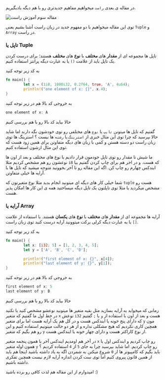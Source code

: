 در مقاله ی بعدی `راست` میخواهیم مفاهیم جدیدتری رو با هم دیگه یادبگیریم.

![مقاله سوم آموزش راست](https://images.pexels.com/photos/3184454/pexels-photo-3184454.jpeg?auto=compress&cs=tinysrgb&dpr=3&h=750&w=1260)

توی این مقاله میخواهیم با دو مفهوم جدید در زبان راست آشنا بشیم یعنی `Tuple` و `Array` در راست.

### تاپل یا Tuple

تاپل ها مجموعه ای از **مقدار** های ***مختلف*** با **نوع** های ***مختلف*** هستند؛ برای درست کردن یک تاپل باید از علامت `()` یا به عبارت دیگه پرانتز استفاده کنیم.

به کد زیر توجه کنید

```rust
fn main() {
        let x = (1i8, 1000i32, 0.2f64, true, 'A', 4u64);
        println!("one element of x: {}", x.4);
}
```

به خروجی کد بالا هم در زیر توجه کنید

```rust
one element of x: A
```

حالا بیاید کد بالا رو با هم بررسی کنیم

گفتیم که تاپل ها میتونن `تایپ` یا `نوع` های مختلفی رو توی خودشون نگه دارند اما شاید حالا بپرسید که چرا توی این مثال خبری از `استرینگ` یا `رشته` ها نیست ؟
استرینگ ها توی زبان راست دو دسته هستن و کمی با زبان های دیگه متفاوتن برای همین زود هست که توی این مثال ازشون استفاده کنیم.

ما شیش تا مقدار رو توی تاپل خودمون قرار دادیم با نوع های مختلف و بعد از اون ها نوعشون رو هم مشخص کردیم مثلا `i8` که هست.
و در اخر هم برای چاپ کردن گفتیم بیا ایندکس چهارم رو چاپ کن.
اگه این مقاله رو تا آخر بخوونید متوجه میشید که تاپل ها با آرایه ها خیلی متفاوتن.

شما خیلی کار های دیگه ای میتونید انجام بدید مثلا نوع متغیرتون که `tuple` هست رو مشخص میکردید یا مثلا توی تاپلتون یک تاپل دیگه میساختید همه ی این کار ها امکان پذیر هست.

### آرایه یا Array

آرایه ها مجموعه ای از **مقدار** های **مختلف** با **نوع** های **یکسان** هستند. 
با استفاده از علامت ‍‍`[]` یا به عبارت دیگه کرلی برکت میتوونید آرایه درست کنید توی زبان راست.

به کد زیر توجه کنید

```rust
fn main() {
        let x: [i32; 5] = [1, 2, 3, 4, 5];
        let y = ['A', 'B', 'C', 'D'];

        println!("first element of x: {}", x[4]);
        println!("last element of y: {}", y[1]);
}
```

به خروجی کد بالا هم در زیر توجه کنید

```rust
first element of x: 5
last element of y: B
```

حالا بیاید کد بالا رو با هم بررسی کنیم

زمانی که میخواید یه آرایه بسازید مثل بقیه متغیر ها میتونید نوعشو مشخص کنید یا نکنید در خط اول ما گفتیم که متغیر `x` نوعش `i32` هست و بعد از اون با استفاده از `و` یا `;` گفتیم که دارای پنج خونه یا ایندکس هست و در کل هم یک آرایه هست اما برای متغیر `y` مون همچین کاری نکردیم که هیچ مشکلی نداره و از هر دو حالت میتونیم استفاده کنیم و این رو هم بگیم که متغیر `y` از نوع کاراکتر هست و دارای چهار خونه یا ایندکس هست.

در آخر هم اومدیم ایندکس آخر یا همون پنجمه متغیر `x` رو چاپ کردیم و ایندکس اول یا همون اوله متغیر `y` رو چاپ کردیم.
اما شاید بپرسید چرا به جای `5` از `4` استفاده کردیم ؟
باید بگیم که کامپیوتر ها از `0` شروع میکنن به شمردن اگه به یاد داشته باشید اینجا هم باید از همین قانون پیروی کنیم اما توی ست کردن اندازه آرایه لازم نیست همچین تفکری داشته باشیم.

امیدوارم از این مقاله هم لذت کافی رو برده باشید :)